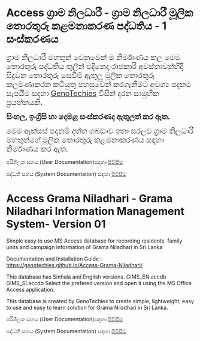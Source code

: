 # Access ග්&zwj;රාම නිලධාරී - ග්&zwj;රාම නිලධාරී මූලික තොරතුරු කළමනාකරණ පද්ධතිය - 1 සංස්කරණය 

<p><span style="font-size:20px">ග්&zwj;රාම නිලධාරී මහතුන් වෙනුවෙන් ම නිර්මාණය කල මෙම තොරතුරු පද්ධතිය තුලින් එදිනෙදා රාජකාරි අවස්තාවන්හිදී සිදුවන තොරතුරු සෙවීම් ඇතුලු මූලික තොරතුරු කලමණාකරන කටියුතු පහසුවෙන් කරගැනීමට අවශ්&zwj;ය පදනම සැපයීම සදහා <a href="https://github.com/GenoTechies">GenoTechies</a> විසින් දරන සාමුහික ප්&zwj;රයත්නයකි.</span></p>


<p><span style="font-size:20px"><strong>සිංහල, ඉංග්&zwj;රීසි හා දෙමළ සංස්කරණද ඇතුලත් කර ඇත.</strong></span></p>

<p><span style="font-size:20px">මෙම ඇක්සස් පදනම් දත්ත ගබඩාව ඉතා සරලව ග්&zwj;රාම නිලධාරී මහතුන්ගේ මූලික තොරතුරු කළමනාකරණය සඳහා නිර්මාණය කර ඇත.</span></p>

<p>පරිශීලක සහය (User Documentation)සඳහා  <a href="https://genotechies.github.io/Access-Grama-Niladhari/user_documentation.html"><u><span style="font-size:20px"><strong></strong></span></u>පිවිසීම </a></p>
<p>පද්ධති සහය (System Documentation) සඳහා  <a href="https://genotechies.github.io/Access-Grama-Niladhari/system_documentation.htm"><u><span style="font-size:20px"><strong></strong></span></u>පිවිසීම </a></p>



# Access Grama Niladhari - Grama Niladhari Information Management System- Version 01
Simple easy to use MS Access database for recording residents, family units and campaign information of Grama Niladhari in Sri Lanka

Documentation and Installation Guide : https://genotechies.github.io/Access-Grama-Niladhari/

This database has Sinhala and English versions.
GIMS_EN.accdb
GIMS_SI.accdb
Select the prefered version and open it using the MS Office Access application.

This database is created by GenoTechies to create simple, lightweight, easy to use and easy to learn solution for Grama Niladhari in Sri Lanka.

<p>පරිශීලක සහය (User Documentation)සඳහා  <a href="https://genotechies.github.io/Access-Grama-Niladhari/user_documentation.html"><u><span style="font-size:20px"><strong></strong></span></u>පිවිසීම </a></p>
<p>පද්ධති සහය (System Documentation) සඳහා  <a href="https://genotechies.github.io/Access-Grama-Niladhari/system_documentation.htm"><u><span style="font-size:20px"><strong></strong></span></u>පිවිසීම </a></p>




